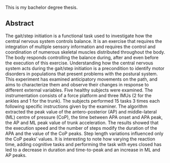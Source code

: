 This is my bachelor degree thesis.

## Abstract
The gait/step initiation is a functional task used to investigate how the central nervous system controls balance. It is an exercise that requires the integration of multiple sensory information and requires the control and coordination of numerous skeletal muscles distributed throughout the body. The body responds controlling the balance during, after and even before the execution of this exercise. Understanding how the central nervous system acts during the gait/step initiation is a precondition to identify motor disorders in populations that present problems with the postural system.
This experiment has examined anticipatory movements on the path, and aims to characterize them and observe their changes in response to different external variables.
Five healthy subjects were examined. The instrumentation consists of a force platform and three IMUs (2 for the ankles and 1 for the trunk). The subjects performed 15 tasks 3 times each following specific instructions given by the examiner. The algorithm extracted the peak value of the antero-posterior (AP) and middle-lateral (ML) centre of pressure (CoP), the time between APA onset and APA peak, the AP and ML peak value of trunk acceleration.
The results showed that the execution speed and the number of steps modify the duration of the APA and the value of the CoP peaks. Step length variations influenced only the CoP peaks’ values. It is interesting to note how varying the reaction time, adding cognitive tasks and performing the task with eyes closed has led to a decrease in duration and time-to-peak and an increase in ML and AP peaks.
